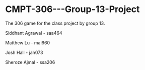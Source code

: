 # CMPT-306---Group-13-Project
The 306 game for the class project by group 13.

Siddhant Agrawal - saa464

Matthew Lu - mal660

Josh Hall - jah073

Sheroze Ajmal - ssa206
